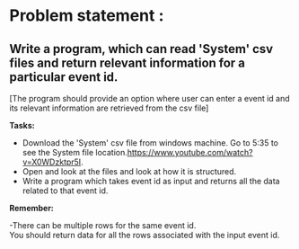 # Problem statement :

## Write a program, which can read 'System' csv files and return relevant information for a particular event id.
[The program should provide an option where user can enter a event id and its relevant information are retrieved from the csv file]


<b>Tasks:</b>

 -   Download the 'System' csv file from windows machine. Go to 5:35 to see the System file location.https://www.youtube.com/watch?v=X0WDzktpr5I.
- Open and look at the files and look at how it is structured.
- Write a program which takes event id as input and returns all the data related to that event id.

**Remember:**



   -There can be multiple rows for the same event id.<br>
You should return data for all the rows associated with the input event id.
